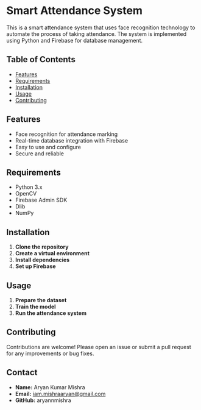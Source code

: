 # Smart Attendance System

This is a smart attendance system that uses face recognition technology to automate the process of taking attendance. The system is implemented using Python and Firebase for database management.

## Table of Contents
- [Features](#features)
- [Requirements](#requirements)
- [Installation](#installation)
- [Usage](#usage)
- [Contributing](#contributing)

## Features
- Face recognition for attendance marking
- Real-time database integration with Firebase
- Easy to use and configure
- Secure and reliable

## Requirements
- Python 3.x
- OpenCV
- Firebase Admin SDK
- Dlib
- NumPy


## Installation

1. **Clone the repository**
2. **Create a virtual environment**
3. **Install dependencies**
4. **Set up Firebase**

## Usage
1. **Prepare the dataset**
2. **Train the model**
3. **Run the attendance system**

## Contributing

Contributions are welcome! Please open an issue or submit a pull request for any improvements or bug fixes.

## Contact 
- **Name:** Aryan Kumar Mishra
- **Email:** iam.mishraaryan@gmail.com
- **GitHub:** aryannmishra 
